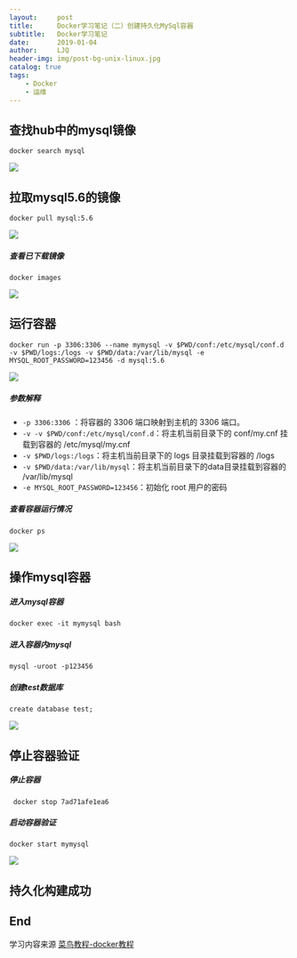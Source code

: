 ```yaml
---
layout:     post
title:      Docker学习笔记（二）创建持久化MySql容器
subtitle:   Docker学习笔记
date:       2019-01-04
author:     LJQ
header-img: img/post-bg-unix-linux.jpg
catalog: true
tags:
    - Docker
    - 运维
---
```


## 查找hub中的mysql镜像

```docker search mysql```

![](https://upload-images.jianshu.io/upload_images/15504753-46f088bba82c7bff.png?imageMogr2/auto-orient/strip%7CimageView2/2/w/1240)

## 拉取mysql5.6的镜像

```docker pull mysql:5.6```

![](https://upload-images.jianshu.io/upload_images/15504753-3d3c16d03d7b9b08.png?imageMogr2/auto-orient/strip%7CimageView2/2/w/1240)

##### 查看已下载镜像

```docker images```

![](https://upload-images.jianshu.io/upload_images/15504753-acb22ca4e3a4f67b.png?imageMogr2/auto-orient/strip%7CimageView2/2/w/1240)

## 运行容器

```docker run -p 3306:3306 --name mymysql -v $PWD/conf:/etc/mysql/conf.d -v $PWD/logs:/logs -v $PWD/data:/var/lib/mysql -e MYSQL_ROOT_PASSWORD=123456 -d mysql:5.6```

![](https://upload-images.jianshu.io/upload_images/15504753-98f775aaa7d0795e.png?imageMogr2/auto-orient/strip%7CimageView2/2/w/1240)

##### 参数解释

- ```-p 3306:3306``` ：将容器的 3306 端口映射到主机的 3306 端口。
- ```-v -v $PWD/conf:/etc/mysql/conf.d```：将主机当前目录下的 conf/my.cnf 挂载到容器的 /etc/mysql/my.cnf
- ```-v $PWD/logs:/logs```：将主机当前目录下的 logs 目录挂载到容器的 /logs
- ```-v $PWD/data:/var/lib/mysql```：将主机当前目录下的data目录挂载到容器的 /var/lib/mysql 
- ```-e MYSQL_ROOT_PASSWORD=123456```：初始化 root 用户的密码

##### 查看容器运行情况

```docker ps```

![](https://upload-images.jianshu.io/upload_images/15504753-f5470524f41f4446.png?imageMogr2/auto-orient/strip%7CimageView2/2/w/1240)

## 操作mysql容器

##### 进入mysql容器

```docker exec -it mymysql bash```

##### 进入容器内mysql

```mysql -uroot -p123456```

##### 创建test数据库

```create database test;```

![](https://upload-images.jianshu.io/upload_images/15504753-e1408f46978cf44a.png?imageMogr2/auto-orient/strip%7CimageView2/2/w/1240)

## 停止容器验证

##### 停止容器

``` docker stop 7ad71afe1ea6```

##### 启动容器验证

```docker start mymysql```

![](https://upload-images.jianshu.io/upload_images/15504753-c0bd0b9d2e8d969d.png?imageMogr2/auto-orient/strip%7CimageView2/2/w/1240)

## 持久化构建成功

## End

学习内容来源 [菜鸟教程-docker教程](http://www.runoob.com/docker/docker-tutorial.html)



